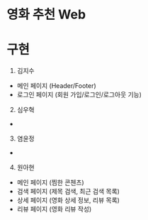 # 영화 추천 Web

# 구현
1. 김지수
  - 메인 페이지 (Header/Footer)
  - 로그인 페이지 (회원 가입/로그인/로그아웃 기능)
2. 심우혁
  - 
3. 염윤정
  - 

4. 원아현
  - 메인 페이지 (찜한 콘첸츠)
  - 검색 페이지 (제목 검색, 최근 검색 목록)
  - 상세 페이지 (영화 상세 정보, 리뷰 목록)
  - 리뷰 페이지 (영화 리뷰 작성)